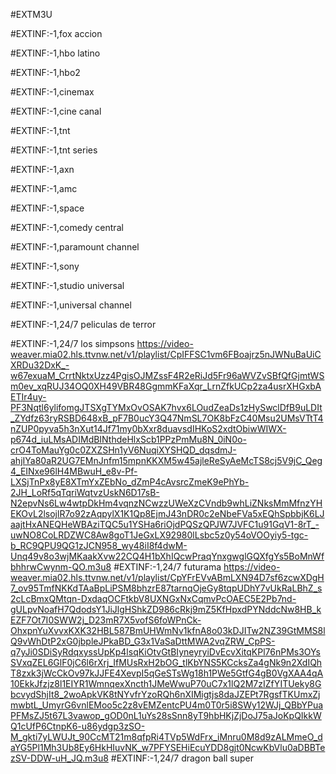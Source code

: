 #EXTM3U

#EXTINF:-1,fox accion

#EXTINF:-1,hbo latino

#EXTINF:-1,hbo2

#EXTINF:-1,cinemax

#EXTINF:-1,cine canal

#EXTINF:-1,tnt 

#EXTINF:-1,tnt series

#EXTINF:-1,axn

#EXTINF:-1,amc

#EXTINF:-1,space

#EXTINF:-1,comedy central

#EXTINF:-1,paramount channel

#EXTINF:-1,sony

#EXTINF:-1,studio universal

#EXTINF:-1,universal channel

#EXTINF:-1,24/7 peliculas de terror

#EXTINF:-1,24/7 los simpsons
https://video-weaver.mia02.hls.ttvnw.net/v1/playlist/CpIFFSC1vm6FBoajrz5nJWNuBaUiCXRDu32DxK_-w67exuaM_CrrtNktxUzz4PgisOJMZssF4R2eRiJd5Fr96aWVZvSBfQfGjmtWSm0ev_xqRUJ34OQ0XH49VBR48GgmmKFaXqr_LrnZfkUCp2za4usrXHGxbAETIr4uy-PF3Nqtl6ylifomgJTSXgTYMxOvOSAK7hvx6LOudZeaDs1zHySwclDfB9uLDIt_ZYdfz63ryRSBD648xB_pF7B0ucY3Q47NmSL7OK8bFzC40Msu2UMsVTtT4nZUP0pyva5h3nXut14Jf71my0bXxr8duavsdIHKoS2xdtObiwWIWX-p674d_iuLMsADIMdBINthdeHlxScb1PPzPmMu8N_0iN0o-crO4ToMauYg0c0ZXZSHn1yV6NuqiXYSHQD_dqsdmJ-ahjIYa80aR2UG7EMnJnfm15mpnKKXM5w45ajleReSyAeMcTS8cj5V9jC_Qeg4_EINxe96lH4MBwuH_e8v-Pf-LXSjTnPx8yE8XTmYxZEbNo_dZmP4cAvsrcZmeK9ePhYb-2JH_LoRf5qTqriWqtvzUskN6D17sB-N2epvNs6Lw4wtpDkHm4vqnzNCwzzUWeXzCVndb9whLiZNksMmMfnzYHEKOvL2lsojlR7o92zAqpylX1K1Qp8EjmJ43nDR0c2eNbeFVa5xEQhSpbbjK6LJaajtHxANEQHeWBAziTQC5u1YSHa6riOjdPQSzQPJW7JVFC1u91GqV1-8rT_-uwNO8CoLRDZWC8Aw8goT1JeGxLX92980lLsbc5z0y54oVOOyiy5-tgc-b_RC9QPU9QG1zJCN958_wy48iI8f4dwM-Unq49v8o3wjMKaakXvw22CQ4H1bXhIQcwPraqYnxgwglGQXfgYs5BoMnWfbhhrwCwynm-QO.m3u8
#EXTINF:-1,24/7 futurama
https://video-weaver.mia02.hls.ttvnw.net/v1/playlist/CpYFrEVvABmLXN94D7sf6zcwXDgH7_ov95TmfNKKdTAaBpLiPSM8bhzrE87tarnqOjeGy8tqpUDhY7vUkRaLBhZ_s2cLcBmxQMtqn-DxdaqOCFtkbV8UXNGxNxCqmvPcOAEC5E2Pb7nd-gULpvNoafH7QdodsY1JiJlgHShkZD986cRkj9mZ5KfHpxdPYNddcNw8HB_kEZF7Ot7I0SWW2j_D23mR7X5vofS6foWPnCk-OhxpnYuXvvxKXK32HBL587BmUHWmNv1kfnA8o03kDJITw2NZ39GtMMS8lQ9vWhDtP2xG0jbpleJPkaBD_G3x1VaSaDttMWA2vqZRW_CpPS-q7yJi0SDiSyRdqxyssUpKp4lsqKiOtvGtBIyneyryiDvEcvXitqKPl76nPMs3OYsSVxqZEL6GlF0jC6l6rXrj_IfMUsRxH2bOG_tlKbYNS5KCcksZa4gNk9n2XdIQhT8zxk3jWcCkOv97kJJFE4XevpI5qGeSTsWg18h1PWe5GtfG4gB0VgXAA4qA10EkkJfzjz8l1EIYR1WmnqexXncth1JMeWwuP70uC7x1lQ2M7zIZfYITUeky8GbcvydShjIt8_2woApkVK8tNYvfrYzoRQh6nXIMigtjs8daJZEPt7RgsfTKUmxZjmwbtL_UmyrG6vnlEMoo5c2z8vEMZentcPU4m0T0r5i8SWy12WJj_QBbYPuaPFMsZJ5t67L3vawop_gOD0nL1uYs28sSnn8yT9hbHKjZjDoJ75aJoKpQIkkWQ1cUfP6CtnpK6-u86ydgp3zSO-M_gkti7yLWUJt_90CcMT21m8qfpRi4TVp5WdFrx_iMnru0M8d9zALMmeO_daYG5Pl1Mh3Ub8Ey6HkHIuvNK_w7PFYSEHiEcuYDD8gjt0NcwKbVlu0aDBBTezSV-DDW-uH_JQ.m3u8
#EXTINF:-1,24/7 dragon ball super



